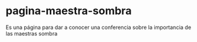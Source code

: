 # pagina-maestra-sombra
Es una página para dar a conocer una conferencia sobre la importancia de las maestras sombra
